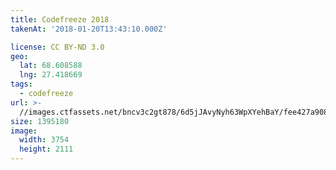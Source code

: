 ```yaml
---
title: Codefreeze 2018
takenAt: '2018-01-20T13:43:10.000Z'

license: CC BY-ND 3.0
geo:
  lat: 68.608588
  lng: 27.418669
tags:
  - codefreeze
url: >-
  //images.ctfassets.net/bncv3c2gt878/6d5jJAvyNyh63WpXYehBaY/fee427a90861a98553b34130eb7dca5d/codefreeze-2018_39801682021_o
size: 1395180
image:
  width: 3754
  height: 2111
---
```

